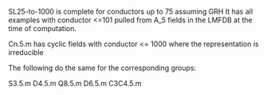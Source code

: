 SL25-to-1000 is complete for conductors up to 75 assuming GRH
It has all examples with conductor <=101 pulled from A_5 fields in 
the LMFDB at the time of computation.

Cn.5.m has cyclic fields with conductor <= 1000 where the representation
is irreducible

The following do the same for the corresponding groups:

S3.5.m
D4.5.m
Q8.5.m
D6.5.m
C3C4.5.m

